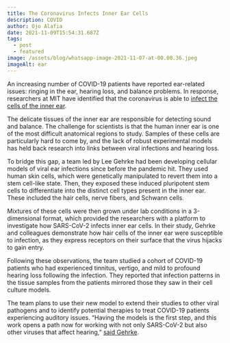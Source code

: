 ```yaml
---
title: The Coronavirus Infects Inner Ear Cells
description: COVID
author: Ojo Alafia
date: 2021-11-09T15:54:31.687Z
tags:
  - post
  - featured
image: /assets/blog/whatsapp-image-2021-11-07-at-00.00.36.jpeg
imageAlt: ear
---
```

An increasing number of COVID-19 patients have reported ear-related issues: ringing in the ear, hearing loss, and balance problems. In response, researchers at MIT have identified that the coronavirus is able to [infect the cells of the inner ear](https://www.nature.com/articles/s43856-021-00044-w).

The delicate tissues of the inner ear are responsible for detecting sound and balance. The challenge for scientists is that the human inner ear is one of the most difficult anatomical regions to study. Samples of these cells are particularly hard to come by, and the lack of robust experimental models has held back research into links between viral infections and hearing loss. 

To bridge this gap, a team led by Lee Gehrke had been developing cellular models of viral ear infections since before the pandemic hit. They used human skin cells, which were genetically manipulated to revert them into a stem cell-like state. Then, they exposed these induced pluripotent stem cells to differentiate into the distinct cell types present in the inner ear. These included the hair cells, nerve fibers, and Schwann cells. 

Mixtures of these cells were then grown under lab conditions in a 3-dimensional format, which provided the researchers with a platform to investigate how SARS-CoV-2 infects inner ear cells. In their study, Gehrke and colleagues demonstrate how hair cells of the inner ear were susceptible to infection, as they express receptors on their surface that the virus hijacks to gain entry. 

Following these observations, the team studied a cohort of COVID-19 patients who had experienced tinnitus, vertigo, and mild to profound hearing loss following the infection. They reported that infection patterns in the tissue samples from the patients mirrored those they saw in their cell culture models. 

The team plans to use their new model to extend their studies to other viral pathogens and to identify potential therapies to treat COVID-19 patients experiencing auditory issues. “Having the models is the first step, and this work opens a path now for working with not only SARS-CoV-2 but also other viruses that affect hearing,” [said Gehrke](https://www.eurekalert.org/news-releases/933025).